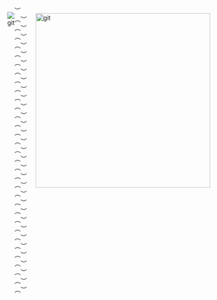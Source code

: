 <div style="display: flex;
flex-direction: row;
">
<div style="text-align: center;">

<p align="center">

  <img src="https://github.com/user-attachments/assets/a5867e1c-5111-4866-a8d1-6a1397d81db4" alt="git" />
</p>
  <br />
  <br />
</div>
 ︶︵︶︵︶︵︶︵︶︵︶︵︶︵︶︵︶︵︶︵︶︵︶︵︶︵︶︵︶︵︶︵︶︵︶︵︶︵︶︵︶︵︶︵︶︵︶︵︶︵︶︵︶︵︶︵︶︵︶︵︶︵︶︵︶
 
<div>
  <br />
<img align="right" width="400" style="margin-left: 20px;"  src="https://github.com/user-attachments/assets/8ca56733-7d1e-425c-b449-91b5cc9703dd" alt="git">
  
</div>

<p style="margin-left: 400px; margin-top: 100px;">
𝙃𝙤𝙡𝙖, ¡𝙗𝙞𝙚𝙣𝙫𝙚𝙣𝙞𝙙𝙤𝙨 𝙖 𝙢𝙞 𝙂𝙞𝙩𝙝𝙪𝙗! 🔥🔥

𝙎𝙤𝙮 𝙪𝙣𝙖 𝙙𝙚𝙨𝙖𝙧𝙧𝙤𝙡𝙡𝙖𝙙𝙤𝙧𝙖 𝙮 𝙖𝙣𝙖𝙡𝙞𝙨𝙩𝙖 𝙙𝙚 𝙨𝙤𝙛𝙩𝙬𝙖𝙧𝙚 𝙖𝙥𝙖𝙨𝙞𝙤𝙣𝙖𝙙𝙖 𝙥𝙤𝙧 𝙚𝙡 𝙢𝙪𝙣𝙙𝙤 <br /> 𝙙𝙚 𝙡𝙖 𝙥𝙧𝙤𝙜𝙧𝙖𝙢𝙖𝙘𝙞𝙤𝙣.

𝙏𝙖𝙢𝙗𝙞𝙚𝙣 𝙢𝙚 𝙜𝙪𝙨𝙩𝙖 𝙇𝙖𝙧𝙖𝙫𝙚𝙡, 𝙍𝙚𝙖𝙘𝙩 𝙮 𝙤𝙩𝙧𝙤𝙨 𝙡𝙚𝙣𝙜𝙪𝙖𝙟𝙚𝙨.
<br />
 𝙚𝙨𝙩𝙤𝙮 𝙚𝙭𝙥𝙡𝙤𝙧𝙖𝙣𝙙𝙤 𝙢𝙖𝙨 𝙩𝙚𝙘𝙣𝙤𝙡𝙤𝙜𝙞𝙖𝙨 𝙙𝙚 𝙙𝙚𝙨𝙖𝙧𝙧𝙤𝙡𝙡𝙤✨✨
</p>
 <br />
  <br />

 ︶︵︶︵︶︵︶︵︶︵︶︵︶︵︶︵︶︵︶︵︶︵︶︵︶︵︶︵︶︵︶
<div style="text-align: left;">

  <p align="left">

  <img src="https://github.com/user-attachments/assets/d5f3365c-3656-40cd-9063-ba23347ab78c" alt="git"
  style="
  width: 300px;
  height: 80px;" />
  </p>

  - 🔭 Laravel
- 🌱 React
- 👯 MySql
- 🤔 Python
- 💬 Flutter
- 📫 JavaScript
- 😄 HTML
- ⚡ Tailwind
- 😎 BoosTrap
</div>



<table width="100%" align="center">
<tr>
<td align="center">
<a href="https://github.com/PaulaDev12/PeliculasPlus.git">
<strong>Visita uno de mis proyectos </strong>
  
<br />

<br />

<br />

<p>

  <img src="https://github.com/user-attachments/assets/2426cb43-4f01-4950-875a-989ae9df7e74" alt="git" />
</a>
</p>

</td>


<td align="center">
<a href="https://youtu.be/4Ur-drrnluM?si=WZCie08gb3-jcnAG">

<strong>Escucha una canción cool 😎</strong>
<br />
<br />


<p>
<img height="100" alt="Music" src="images/music.gif"> 
</a>
  <img src="https://github.com/user-attachments/assets/22967ed2-80f9-45bd-936f-46dcba921f17" alt="git" />
</p>

</td>
</tr>
</table>


# Conctame en:


## 🔗 Links
[![portfolio](https://img.shields.io/badge/my_portfolio-000?style=for-the-badge&logo=ko-fi&logoColor=white)](https://katherineoelsner.com/)
[![linkedin](https://img.shields.io/badge/linkedin-0A66C2?style=for-the-badge&logo=linkedin&logoColor=white)](https://www.linkedin.com/)
[![twitter](https://img.shields.io/badge/twitter-1DA1F2?style=for-the-badge&logo=twitter&logoColor=white)](https://twitter.com/)


